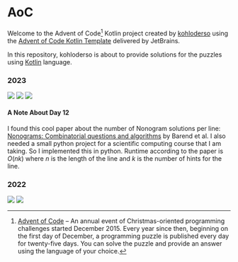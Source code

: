 # AoC

Welcome to the Advent of Code[^aoc] Kotlin project created by [kohloderso][github] using the [Advent of Code Kotlin Template][template] delivered by JetBrains.

In this repository, kohloderso is about to provide solutions for the puzzles using [Kotlin][kotlin] language.

### 2023
![](https://img.shields.io/badge/stars%20⭐-39-yellow)
![](https://img.shields.io/badge/day%20📅-27-lightblue)
![](https://img.shields.io/badge/completed-18-darkblue)

#### A Note About Day 12
I found this cool paper about the number of Nonogram solutions per line: 
[Nonograms: Combinatorial questions and algorithms][paper] by Barend et al.
I also needed a small python project for a scientific computing course 
that I am taking. So I implemented this in python. Runtime according to the paper 
is $O(nk)$ where $n$ is the length of the line and $k$ is the number of hints 
for the line.

### 2022
![](https://img.shields.io/badge/⭐%20stars%20⭐-50-yellow)
![](https://img.shields.io/badge/days%20completed-25-darkblue)


[^aoc]:
    [Advent of Code][aoc] – An annual event of Christmas-oriented programming challenges started December 2015.
    Every year since then, beginning on the first day of December, a programming puzzle is published every day for twenty-five days.
    You can solve the puzzle and provide an answer using the language of your choice.

[aoc]: https://adventofcode.com
[docs]: https://kotlinlang.org/docs/home.html
[github]: https://github.com/kohloderso
[issues]: https://github.com/kotlin-hands-on/advent-of-code-kotlin-template/issues
[kotlin]: https://kotlinlang.org
[slack]: https://surveys.jetbrains.com/s3/kotlin-slack-sign-up
[template]: https://github.com/kotlin-hands-on/advent-of-code-kotlin-template
[paper]: https://doi.org/10.1016/j.dam.2014.01.004

